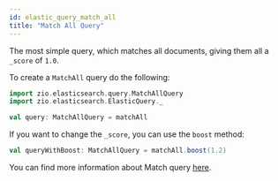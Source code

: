 ```yaml
---
id: elastic_query_match_all
title: "Match All Query"
---
```


The most simple query, which matches all documents, giving them all a `_score` of `1.0`.

To create a `MatchAll` query do the following:
```scala
import zio.elasticsearch.query.MatchAllQuery
import zio.elasticsearch.ElasticQuery._

val query: MatchAllQuery = matchAll
```

If you want to change the `_score`, you can use the `boost` method:

```scala
val queryWithBoost: MatchAllQuery = matchAll.boost(1.2)
```

You can find more information about Match query [here](https://www.elastic.co/guide/en/elasticsearch/reference/7.17/query-dsl-match-all-query.html).
